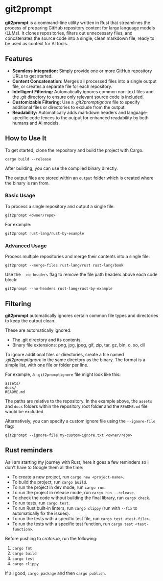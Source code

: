 # **git2prompt**

**git2prompt** is a command-line utility written in Rust that streamlines the process of preparing GitHub repository content for large language models (LLMs). It clones repositories, filters out unnecessary files, and concatenates the source code into a single, clean markdown file, ready to be used as context for AI tools.

## **Features**

- **Seamless Integration:** Simply provide one or more GitHub repository URLs to get started.  
- **Content Concatenation:** Merges all processed files into a single output file, or creates a separate file for each repository.  
- **Intelligent Filtering:** Automatically ignores common non-text files and the *.git* directory to ensure only relevant source code is included.  
- **Customizable Filtering:** Use a *.git2promptignore* file to specify additional files or directories to exclude from the output.  
- **Readability:** Automatically adds markdown headers and language-specific code fences to the output for enhanced readability by both humans and AI models.

## **How to Use It**

To get started, clone the repository and build the project with Cargo.

`cargo build --release`

After building, you can use the compiled binary directly.

The output files are stored within an `output` folder which is created where the binary is ran from.

### **Basic Usage**

To process a single repository and output a single file:

`git2prompt <owner/repo>`

For example:

`git2prompt rust-lang/rust-by-example`

### **Advanced Usage**

Process multiple repositories and merge their contents into a single file:

`git2prompt --merge-files rust-lang/rust rust-lang/book`

Use the `--no-headers` flag to remove the file path headers above each code block:

`git2prompt --no-headers rust-lang/rust-by-example`

## **Filtering**

**git2prompt** automatically ignores certain common file types and directories to keep the output clean.

These are automatically ignored:

- The .git directory and its contents.  
- Binary file extensions: png, jpg, jpeg, gif, zip, tar, gz, bin, o, so, dll

To ignore additional files or directories, create a file named *.git2promptignore* in the same directory as the binary. The format is a simple list, with one file or folder per line.

For example, a `.git2promptignore` file might look like this:

```
assets/
docs/  
README.md
```

The paths are relative to the repository. In the example above, the `assets` and `docs` folders within the repository root folder and the `README.md` file would be excluded.

Alternatively, you can specify a custom ignore file using the `--ignore-file` flag:

`git2prompt --ignore-file my-custom-ignore.txt <owner/repo>`

## Rust reminders

As I am starting my journey with Rust, here it goes a few reminders so I don't have to Google them all the time:

- To create a new project, run `cargo new <project-name>`.
- To build the project, run `cargo build`.
- To run the project in dev mode, run `cargo run`.
- To run the project in release mode, run `cargo run --release`.
- To check the code without building the final library, run `cargo check`.
- To run tests, run `cargo test`.
- To run Rust built-in linters, run `cargo clippy` (run with `--fix` to automatically fix the issues).
- To run the tests with a specific test file, run `cargo test <test-file>`.
- To run the tests with a specific test function, run `cargo test <test-function>`.

Before pushing to *crates.io*, run the following:

1. `cargo fmt`
2. `cargo build`
3. `cargo test`
4. `cargo clippy`

If all good, `cargo package` and then `cargo publish`.
